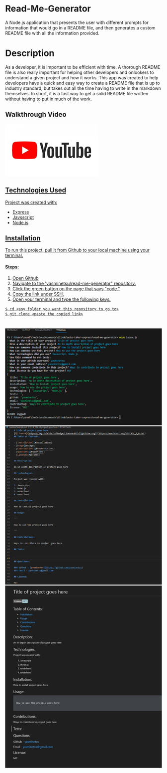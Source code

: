 # Read-Me-Generator

A Node.js application that presents the user with different prompts for information that would go in a README file, and then generates a custom README file with all the information provided.   

# Description

As a developer, it is important to be efficient with time. A thorough README file is also really important for helping other developers and onlookers to understand a given project and how it works. This app was created to help developers have a quick and easy way to create a README file that is up to industry standard, but takes out all the time having to write in the markdown themselves. In short, it is a fast way to get a solid README file written without having to put in much of the work.

## Walkthrough Video

  <a href="youtube.com/">
<img src="./download.png" alt="youtube">

## Technologies Used

Project was created with:
* Express
* Javsscript
* Node.js

## Installation

To run this project, pull it from Github to your local machine using your terminal.
   
#### Steps: 

1. Open Github
2. Navigate to the 'yasminetsu/read-me-generator" repository. 
3. Click the green button on the page that says "code."
4. Copy the link under SSH. 
5. Open your terminal and type the following keys.

```
$ cd <any folder you want this repository to go to>
$ git clone <paste the copied link>
```
#


<img src="./readme1.png" alt="readme">
<img src="./readme2.png" alt="readme">
<img src="./readme3.png" alt="readme">
